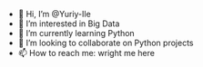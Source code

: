 - 👋 Hi, I’m @Yuriy-Ile
- 👀 I’m interested in Big Data
- 🌱 I’m currently learning Python
- 💞️ I’m looking to collaborate on Python projects
- 📫 How to reach me: wright me here

<!---
Yuriy-Ile/Yuriy-Ile is a ✨ special ✨ repository because its `README.md` (this file) appears on your GitHub profile.
You can click the Preview link to take a look at your changes.
--->
